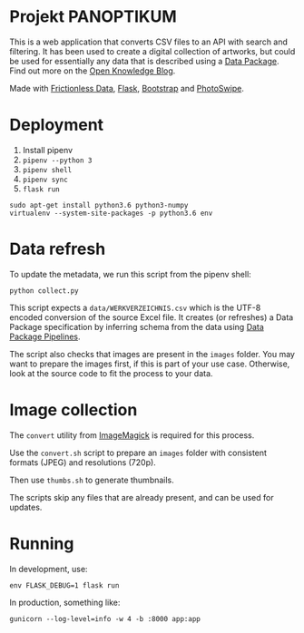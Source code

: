 Projekt PANOPTIKUM
==================

This is a web application that converts CSV files to an API with search and filtering. It has been used to create a digital collection of artworks, but could be used for essentially any data that is described using a [Data Package](http://frictionlessdata.io/specs/data-package/#specification). Find out more on the [Open Knowledge Blog](https://blog.okfn.org/2019/05/09/panoptikum-exploring-new-ways-to-categorize-a-collection-of-various-unusual-and-unique-objects/).

Made with [Frictionless Data](https://frictionlessdata.io), [Flask](http://flask.pocoo.org/), [Bootstrap](https://getbootstrap.com) and [PhotoSwipe](https://photoswipe.com/).

# Deployment

1. Install pipenv
2. `pipenv --python 3`
3. `pipenv shell`
4. `pipenv sync`
5. `flask run`

```
sudo apt-get install python3.6 python3-numpy
virtualenv --system-site-packages -p python3.6 env
```

# Data refresh

To update the metadata, we run this script from the pipenv shell:

`python collect.py`

This script expects a `data/WERKVERZEICHNIS.csv` which is the UTF-8 encoded conversion of the source Excel file. It creates (or refreshes) a Data Package specification by inferring schema from the data using [Data Package Pipelines](https://github.com/frictionlessdata/datapackage-pipelines).

The script also checks that images are present in the `images` folder. You may want to prepare the images first, if this is part of your use case. Otherwise, look at the source code to fit the process to your data.

# Image collection

The `convert` utility from [ImageMagick](https://imagemagick.org/) is required for this process.

Use the `convert.sh` script to prepare an `images` folder with consistent formats (JPEG) and resolutions (720p).

Then use `thumbs.sh` to generate thumbnails.

The scripts skip any files that are already present, and can be used for updates.

# Running

In development, use:

`env FLASK_DEBUG=1 flask run`

In production, something like:

`gunicorn --log-level=info -w 4 -b :8000 app:app`
